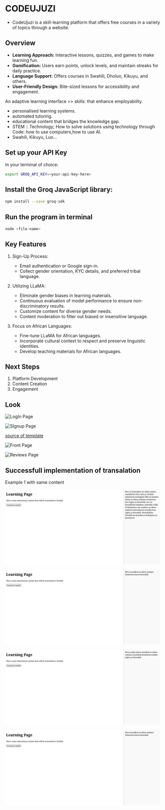 # CODEUJUZI

+ CodeUjuzi is a skill-learning platform that offers free courses in a variety of
topics through a website.

##  Overview
+ **Learning Approach:** Interactive lessons, quizzes, and games to make learning fun.
+ **Gamification:** Users earn points, unlock levels, and maintain streaks for daily practice.
+ **Language Support:** Offers courses in Swahili, Dholuo, Kikuyu, and others.
+ **User-Friendly Design:** Bite-sized lessons for accessibility and engagement.

An adaptive learning interface >> skills: that enhance employability.
+ personalised learning systems.
+ automated tutoring.
+ educational content that bridges the knowledge gap.
+ STEM :: Technology; How to solve solutions using technology through Code: how to use computers,how to use AI.
+ Swahili, Kikuyu, Luo...
##  Set up your API Key
In your terminal of choice:
```bash
export GROQ_API_KEY=<your-api-key-here>
```
## Install the Groq JavaScript library:
```bash
npm install --save groq-sdk
```
## Run the program in terminal
```bash
node <file-name>
```
## Key Features

1. Sign-Up Process:
    - Email authentication or Google sign-in.
    - Collect gender orientation, KYC details, and preferred tribal language.

2. Utilizing LLaMA:
    - Eliminate gender biases in learning materials.
    - Continuous evaluation of model performance to ensure non-discriminatory results.
    - Customize content for diverse gender needs.
    - Content moderation to filter out biased or insensitive language.

3. Focus on African Languages:
    - Fine-tune LLaMA for African languages.
    - Incorporate cultural context to respect and preserve linguistic identities.
    - Develop teaching materials for African languages.


## Next Steps
1. Platform Development
2. Content Creation
3. Engagement

## Look
![LogIn Page](static/login.png)

![SIgnup Page](static/signup.png)

[source of template  ](https://themes.getbootstrap.com/preview/?theme_id=103332)

![Front Page](static/frontpage.png)

![Reviews Page](static/reviewpage.png)


## Successfull implementation of transalation
Example 1 with same content

![swahili Page](static/translate1.png)

![swahili Page](static/translate3.png)

![swahili Page](static/translate4.png)

![swahili Page](static/translate5.png)


